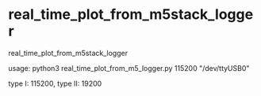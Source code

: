# real_time_plot_from_m5stack_logger
real_time_plot_from_m5stack_logger

usage: python3 real_time_plot_from_m5_logger.py 115200 "/dev/ttyUSB0"

type I: 115200, type II: 19200
